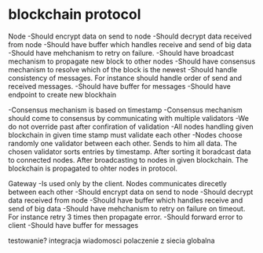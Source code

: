 # blockchain protocol

Node
-Should encrypt data on send to node
-Should decrypt data received from node
-Should have buffer which handles receive and send of big data
-Should have mehchanism to retry on failure.
-Should have broadcast mechanism to propagate new block to other nodes
-Should have consensus mechanism to resolve which of the block is the newest
-Should handle consistency of messages. For instance should handle order of send and received messages.
-Should have buffer for messages
-Should have endpoint to create new blockhain

-Consensus mechanism is based on timestamp
-Consensus mechanism should come to consensus by communicating with multiple validators
-We do not override past after confiration of validation
-All nodes handling given blockchain in given time stamp must validate each other
-Nodes choose randomly one validator between each other. Sends to him all data. The chosen validator sorts entries by timestamp.
After sorting it boradcast data to connected nodes.
After broadcasting to nodes in given blockchain. The blockchain is propagated to ohter nodes in protocol.

Gateway
-Is used only by the client. Nodes communicates direcetly between each other
-Should encrypt data on send to node
-Should decrypt data received from node
-Should have buffer which handles receive and send of big data
-Should have mehchanism to retry on failure on timeout. For instance retry 3 times then propagate error.
-Should forward error to client
-Should have buffer for messages


testowanie?
integracja wiadomosci
polaczenie z siecia globalna
 